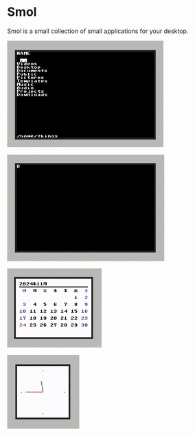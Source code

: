 # Smol 

Smol is a small collection of small applications for your desktop.

![Screencast of files program](files.gif)

![Screencast of PETSCII paint program](paint.gif)

![Screencast of calendar program](cal.gif)

![Screencast of clock program](clock.gif)

